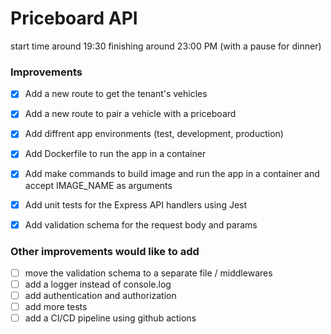 # Priceboard API

start time around 19:30
finishing around 23:00 PM (with a pause for dinner)

### Improvements

- [x] Add a new route to get the tenant's vehicles
- [x] Add a new route to pair a vehicle with a priceboard
- [x] Add diffrent app environments (test, development, production)
- [x] Add Dockerfile to run the app in a container
- [x] Add make commands to build image and run the app in a container and accept IMAGE_NAME as arguments

- [x] Add unit tests for the Express API handlers using Jest
- [x] Add validation schema for the request body and params

### Other improvements would like to add

- [ ] move the validation schema to a separate file / middlewares
- [ ] add a logger instead of console.log
- [ ] add authentication and authorization
- [ ] add more tests
- [ ] add a CI/CD pipeline using github actions
